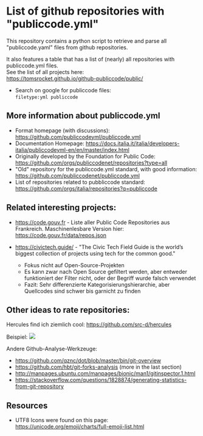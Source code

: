 
# List of github repositories with "publiccode.yml"

This repository contains a python script to retrieve and parse all "publiccode.yaml" files from github repositories.

It also features a table that has a list of (nearly) all repositories with publiccode.yml files.\
See the list of all projects here:\
https://tomsrocket.github.io/github-publiccode/public/


* Search on google for publiccode files: \
 `filetype:yml publiccode`


## More information about publiccode.yml

* Format homepage (with discussions): https://github.com/publiccodeyml/publiccode.yml
* Documentation Homepage: https://docs.italia.it/italia/developers-italia/publiccodeyml-en/en/master/index.html
* Originally developed by the Foundation for Public Code: https://github.com/orgs/publiccodenet/repositories?type=all
* "Old" repository for the publiccode.yml standard, with good information: https://github.com/publiccodenet/publiccode.yml
* List of repositories related to pubbliccode standard: https://github.com/orgs/italia/repositories?q=publiccode

## Related interesting projects:

* https://code.gouv.fr - Liste aller Public Code Repositories aus Frankreich. Maschinenlesbare Version hier:   https://code.gouv.fr/data/repos.json

* https://civictech.guide/ - "The Civic Tech Field Guide is the world’s biggest collection of projects using tech for the common good."
  * Fokus nicht auf Open-Source-Projekten
  * Es kann zwar nach Open Source gefiltert werden, aber entweder funktioniert der Filter nicht, oder der Begriff wurde falsch verwendet
  * Fazit: Sehr differenzierte Kategorisierungshierarchie, aber Quellcodes sind schwer bis garnicht zu finden

## Other ideas to rate repositories:

Hercules find ich ziemlich cool:
https://github.com/src-d/hercules

Beispiel:
![](https://github.com/src-d/hercules/raw/master/doc/devs_tensorflow.png)

Andere Github-Analyse-Werkzeuge:
* https://github.com/qznc/dot/blob/master/bin/git-overview
* https://github.com/hbt/git-forks-analysis (more in the last section)
* http://manpages.ubuntu.com/manpages/bionic/man1/gitinspector.1.html
* https://stackoverflow.com/questions/1828874/generating-statistics-from-git-repository

## Resources

* UTF8 Icons were found on this page: https://unicode.org/emoji/charts/full-emoji-list.html
